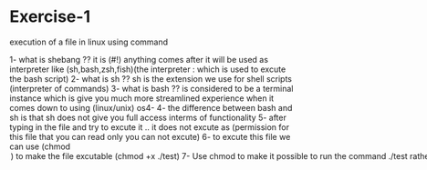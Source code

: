 # Exercise-1
execution of a file in linux using command



1- what is shebang ?? it is (#!) anything comes after it will be used as interpreter like (sh,bash,zsh,fish)(the interpreter : which is used to excute the bash script)
2- what is sh ?? sh is the extension we use for shell scripts (interpreter of commands)
3- what is bash ?? is considered to be a terminal instance which is give you much more streamlined experience when it comes down to using (linux/unix) os4- 
4- the difference between bash and sh is that sh does not give you full access interms of functionality
5- after typing in the file and try to excute it .. it does not excute as (permission for this file that you can read only you can not excute)
6- to excute this file we can use (chmod <option> <file name>) to make the file excutable (chmod +x ./test)
7- Use chmod to make it possible to run the command ./test rather than having to type sh test. How does your shell know that the file is supposed to be interpreted using sh?
answer for 7- : as we write in the script (#!/bin/sh) (we will use it as interpreter)  after making the file excutable
9- what is the diiference between > and >> explain with exapmles ?? when we use (>) we will redirection the output of the <command> to file but (we will overwrite the file)
but using (>>) we will redirection the output of the <command> to file but(we will append the output to the file)
